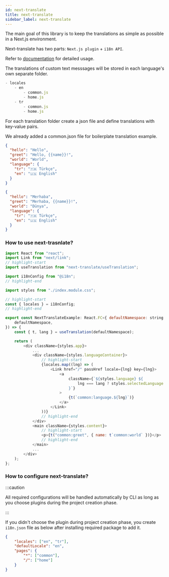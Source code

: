 ```yaml
---
id: next-translate 
title: next-translate 
sidebar_label: next-translate 
---
```


The main goal of this library is to keep the translations as simple as possible in a Next.js environment.

Next-translate has two parts: `Next.js plugin` + `i18n API`.

Refer to [documentation](https://github.com/vinissimus/next-translate) for detailed usage.


The translations of custom text messsages will be stored in each language's own separate folder.

```js
- locales
    - en
        - common.js
        - home.js
    - tr
        - common.js
        - home.js
```

For each translation folder create a json file and define translations with key-value pairs.

We already added a common.json file for boilerplate translation example.

```json title="locales/eng/common.json"
{
  "hello": "Hello",
  "greet": "Hello, {{name}}!",
  "world": "World",
  "language": {
    "tr": "🇹🇷 Türkçe",
    "en": "🇺🇸 English"
  }
}
```

```json title="locales/tr/common.json"
{
  "hello": "Merhaba",
  "greet": "Merhaba, {{name}}!",
  "world": "Dünya",
  "language": {
    "tr": "🇹🇷 Türkçe",
    "en": "🇺🇸 English"
  }
}
```

### How to use next-trasnlate?

```js
import React from "react";
import Link from "next/link";
// highlight-start
import useTranslation from "next-translate/useTranslation";

import i18nConfig from "@i18n";
// highlight-end

import styles from "./index.module.css";

// highlight-start
const { locales } = i18nConfig;
// highlight-end

export const NextTranslateExample: React.FC<{ defaultNamespace: string }> = ({
    defaultNamespace,
}) => {
    const { t, lang } = useTranslation(defaultNamespace);

    return (
        <div className={styles.app}>
            ...
            <div className={styles.languageContainer}>
                // highlight-start
                {locales.map((lng) => (
                    <Link href="/" passHref locale={lng} key={lng}>
                        <a
                            className={`${styles.language} ${
                                lng === lang ? styles.selectedLanguage : ""
                            }`}
                        >
                            {t(`common:language.${lng}`)}
                        </a>
                    </Link>
                ))}
                // highlight-end
            </div>
            <main className={styles.content}>
                // highlight-start
                <p>{t("common:greet", { name: t`common:world` })}</p>
                // highlight-end
            </main>
            ...
        </div>
    );
};
```

### How to configure next-translate?

:::caution

All required configurations will be handled automatically by CLI as long as you choose plugins during the project creation phase.

:::

If you didn't choose the plugin during project creation phase, you create `i18n.json` file as below after installing required package to add it.

```json title="i18n.json"
{
    "locales": ["en", "tr"],
    "defaultLocale": "en",
    "pages": {
        "*": ["common"],
        "/": ["home"]
    }
}
```